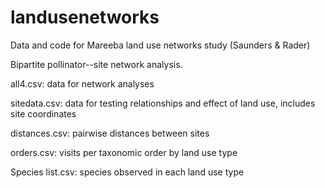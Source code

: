 # landusenetworks
Data and code for Mareeba land use networks study (Saunders &amp; Rader)

Bipartite pollinator--site network analysis.

all4.csv: data for network analyses

sitedata.csv: data for testing relationships and effect of land use, includes site coordinates

distances.csv: pairwise distances between sites 

orders.csv: visits per taxonomic order by land use type

Species list.csv: species observed in each land use type
